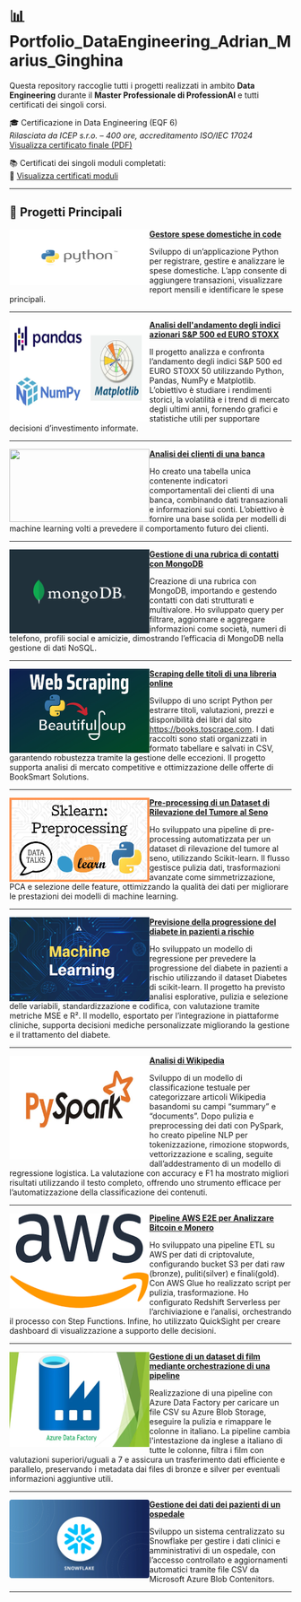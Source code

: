 # 📊 Portfolio_DataEngineering_Adrian_Marius_Ginghina

Questa repository raccoglie tutti i progetti realizzati in ambito **Data Engineering** durante il **Master Professionale di ProfessionAI** e tutti certificati dei singoli corsi.

🎓 Certificazione in Data Engineering (EQF 6)  
*Rilasciata da ICEP s.r.o. – 400 ore, accreditamento ISO/IEC 17024*  
[Visualizza certificato finale (PDF)](https://github.com/IlD4Na/Master-EQF-6-Data-Engineering-Portfolio/blob/main/Data_Engineer_Certificate.pdf)


📚 Certificati dei singoli moduli completati:  
🔗 [Visualizza certificati moduli](https://github.com/IlD4Na/Master-EQF-6-Data-Engineering-Portfolio/tree/main/Certificazioni%20Data%20Engineering)

---

## 📂 Progetti Principali

<img align="left" width="250" height="100" src="https://github.com/IlD4Na/Master-EQF-6-Data-Engineering-Portfolio/blob/main/images/1.png?raw=true">  **[Gestore spese domestiche in code](https://github.com/IlD4Na/Python_project_gestore_spese)**

Sviluppo di un’applicazione Python per registrare, gestire e analizzare le spese domestiche.
L’app consente di aggiungere transazioni, visualizzare report mensili e identificare le spese principali.


---

<img align="left" width="250" height="180" src="https://github.com/IlD4Na/Master-EQF-6-Data-Engineering-Portfolio/blob/main/images/2.jpeg?raw=true">  **[Analisi dell'andamento degli indici azionari S&P 500 ed EURO STOXX](https://github.com/IlD4Na/Progetto-su-valutazione-indici-EURO50-e-SP500)**

Il progetto analizza e confronta l’andamento degli indici S&P 500 ed EURO STOXX 50 utilizzando Python, Pandas, NumPy e Matplotlib.
L’obiettivo è studiare i rendimenti storici, la volatilità e i trend di mercato degli ultimi anni, fornendo grafici e statistiche utili per supportare decisioni d’investimento informate.


---

<img align="left" width="250" height="130" src="https://github.com/IlD4Na/Master-EQF-6-Data-Engineering-Portfolio/blob/main/images/3.jpeg?raw=true">  **[Analisi dei clienti di una banca](https://github.com/IlD4Na/Progetto_SQL)**

Ho creato una tabella unica contenente indicatori comportamentali dei clienti di una banca, combinando dati transazionali e informazioni sui conti. L’obiettivo è fornire una base solida per modelli di machine learning volti a prevedere il comportamento futuro dei clienti.

---

<img align="left" width="250" height="150" src="https://github.com/IlD4Na/Master-EQF-6-Data-Engineering-Portfolio/blob/main/images/4.jpg?raw=true">  **[Gestione di una rubrica di contatti con MongoDB](https://github.com/IlD4Na/Progetto_NoSQL_MongoDB)**

Creazione di una rubrica con MongoDB, importando e gestendo contatti con dati strutturati e multivalore. Ho sviluppato query per filtrare, aggiornare e aggregare informazioni come società, numeri di telefono, profili social e amicizie, dimostrando l’efficacia di MongoDB nella gestione di dati NoSQL.

---

<img align="left" width="250" height="150" src="https://github.com/IlD4Na/Master-EQF-6-Data-Engineering-Portfolio/blob/main/images/5.jpg?raw=true">  **[Scraping delle titoli di una libreria online](https://github.com/IlD4Na/Progetto_scraping_libreria)**

Sviluppo di uno script Python per estrarre titoli, valutazioni, prezzi e disponibilità dei libri dal sito https://books.toscrape.com. I dati raccolti sono stati organizzati in formato tabellare e salvati in CSV, garantendo robustezza tramite la gestione delle eccezioni. Il progetto supporta analisi di mercato competitive e ottimizzazione delle offerte di BookSmart Solutions.

---

<img align="left" width="250" height="150" src="https://github.com/IlD4Na/Master-EQF-6-Data-Engineering-Portfolio/blob/main/images/6.jpg?raw=true">  **[Pre-processing di un Dataset di Rilevazione del Tumore al Seno](https://github.com/IlD4Na/Progetto_preprocessing)**

Ho sviluppato una pipeline di pre-processing automatizzata per un dataset di rilevazione del tumore al seno, utilizzando Scikit-learn. Il flusso gestisce pulizia dati, trasformazioni avanzate come simmetrizzazione, PCA e selezione delle feature, ottimizzando la qualità dei dati per migliorare le prestazioni dei modelli di machine learning.

---

<img align="left" width="250" height="150" src="https://github.com/IlD4Na/Master-EQF-6-Data-Engineering-Portfolio/blob/main/images/7.jpeg?raw=true"> **[Previsione della progressione del diabete in pazienti a rischio](https://github.com/IlD4Na/Progetto_machine_learning)**

Ho sviluppato un modello di regressione per prevedere la progressione del diabete in pazienti a rischio utilizzando il dataset Diabetes di scikit-learn. Il progetto ha previsto analisi esplorative, pulizia e selezione delle variabili, standardizzazione e codifica, con valutazione tramite metriche MSE e R². Il modello, esportato per l’integrazione in piattaforme cliniche, supporta decisioni mediche personalizzate migliorando la gestione e il trattamento del diabete.

---

<img align="left" width="250" height="185" src="https://github.com/IlD4Na/Master-EQF-6-Data-Engineering-Portfolio/blob/main/images/8.jpg?raw=true"> **[Analisi di Wikipedia](https://github.com/IlD4Na/Progetto_Big_Data_Spark_Databricks)**

Sviluppo di un modello di classificazione testuale per categorizzare articoli Wikipedia basandomi su campi “summary” e “documents”. Dopo pulizia e preprocessing dei dati con PySpark, ho creato pipeline NLP per tokenizzazione, rimozione stopwords, vettorizzazione e scaling, seguite dall’addestramento di un modello di regressione logistica. La valutazione con accuracy e F1 ha mostrato migliori risultati utilizzando il testo completo, offrendo uno strumento efficace per l’automatizzazione della classificazione dei contenuti.

---

<img align="left" width="250" height="170" src="https://github.com/IlD4Na/Master-EQF-6-Data-Engineering-Portfolio/blob/main/images/9.png?raw=true"> **[Pipeline AWS E2E per Analizzare Bitcoin e Monero](https://github.com/IlD4Na/AWS_Professionai_E2E_Project)**

Ho sviluppato una pipeline ETL su AWS per dati di criptovalute, configurando bucket S3 per dati raw (bronze), puliti(silver) e finali(gold). Con AWS Glue ho realizzato script per pulizia, trasformazione. Ho configurato Redshift Serverless per l’archiviazione e l’analisi, orchestrando il processo con Step Functions. Infine, ho utilizzato QuickSight per creare dashboard di visualizzazione a supporto delle decisioni.

---

<img align="left" width="250" height="170" src="https://github.com/IlD4Na/Master-EQF-6-Data-Engineering-Portfolio/blob/main/images/10.webp?raw=true"> **[Gestione di un dataset di film mediante orchestrazione di una pipeline](https://github.com/IlD4Na/Azure_project_pipeline)**

Realizzazione di una pipeline con Azure Data Factory per caricare un file CSV su Azure Blob Storage, eseguire la pulizia e rimappare le colonne in italiano. La pipeline cambia l'intestazione da inglese a italiano di tutte le colonne, filtra i film con valutazioni superiori/uguali a 7 e assicura un trasferimento dati efficiente e parallelo, preservando i metadata dai files di bronze e silver per eventuali informazioni aggiuntive utili.

---

<img align="left" width="250" height="140" src="https://github.com/IlD4Na/Master-EQF-6-Data-Engineering-Portfolio/blob/main/images/11.png?raw=true"> **[Gestione dei dati dei pazienti di un ospedale](https://github.com/IlD4Na/snowflake_project)**

Sviluppo un sistema centralizzato su Snowflake per gestire i dati clinici e amministrativi di un ospedale, con l’accesso controllato e aggiornamenti automatici tramite file CSV da Microsoft Azure Blob Contenitors.

---

